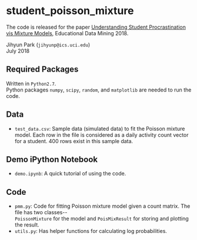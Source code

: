 # student_poisson_mixture

The code is released for the paper [Understanding Student Procrastination vis Mixture Models](), 
Educational Data Mining 2018.

Jihyun Park (`jihyunp@ics.uci.edu`)<br>
July 2018

## Required Packages
Written in `Python2.7`.<br>
Python packages `numpy`, `scipy`, `random`, and `matplotlib` are needed to run the code.


## Data
- `test_data.csv`: 
Sample data (simulated data) to fit the Poisson mixture model.
Each row in the file is considered as a daily activity count vector for a student.
400 rows exist in this sample data.


## Demo iPython Notebook
- `demo.ipynb`: 
A quick tutorial of using the code.


## Code
- `pmm.py`:
   Code for fitting Poisson mixture model given a count matrix.
   The file has two classes--<br>`PoissonMixture` for the model and `PoisMixResult` for 
   storing and plotting the result.  
- `utils.py`:
   Has helper functions for calculating log probabilities.